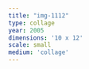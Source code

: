 ```yaml
---
title: "img-1112"
type: collage
year: 2005
dimensions: '10 x 12'
scale: small
medium: 'collage'
---
```

